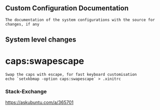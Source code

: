 ## Custom Configuration Documentation

    The documentation of the system configurations with the source for changes, if any


## System level changes

# caps:swapescape
    Swap the caps with escape, for fast keyboard customisation
    echo `setxkbmap -option caps:swapescape` > .xinitrc
### Stack-Exchange
https://askubuntu.com/a/365701

